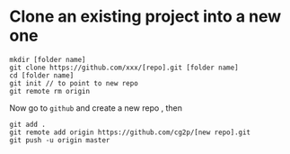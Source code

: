 # Clone an existing project into a new one

```
mkdir [folder name]
git clone https://github.com/xxx/[repo].git [folder name]
cd [folder name]
git init // to point to new repo
git remote rm origin
```

Now go to `github` and create a new repo , then

```
git add .
git remote add origin https://github.com/cg2p/[new repo].git
git push -u origin master
```